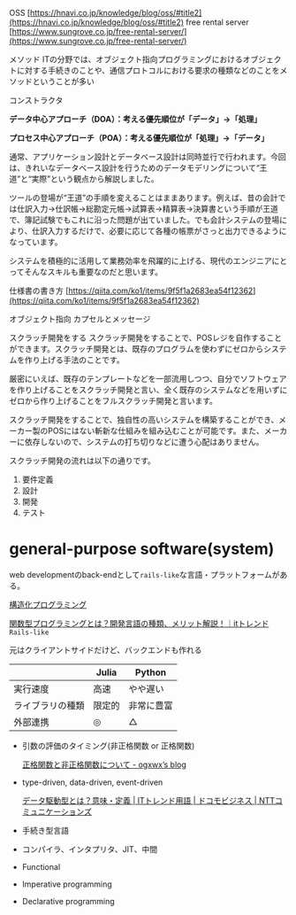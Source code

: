OSS
[https://hnavi.co.jp/knowledge/blog/oss/#title2](https://hnavi.co.jp/knowledge/blog/oss/#title2)
free rental server
[https://www.sungrove.co.jp/free-rental-server/](https://www.sungrove.co.jp/free-rental-server/)

メソッド
ITの分野では、オブジェクト指向プログラミングにおけるオブジェクトに対する手続きのことや、通信プロトコルにおける要求の種類などのことをメソッドということが多い

コンストラクタ

**データ中心アプローチ（DOA）：考える優先順位が「データ」→「処理」**

**プロセス中心アプローチ（POA）：考える優先順位が「処理」→「データ」**

通常、アプリケーション設計とデータベース設計は同時並行で行われます。今回は、きれいなデータベース設計を行うためのデータモデリングについて“王道”と“実際”という観点から解説しました。

ツールの登場が“王道”の手順を変えることはままあります。例えば、昔の会計では仕訳入力→仕訳帳→総勘定元帳→試算表→精算表→決算書という手順が王道で、簿記試験でもこれに沿った問題が出ていました。でも会計システムの登場により、仕訳入力するだけで、必要に応じて各種の帳票がさっと出力できるようになっています。

システムを積極的に活用して業務効率を飛躍的に上げる、現代のエンジニアにとってそんなスキルも重要なのだと思います。

仕様書の書き方
[https://qiita.com/ko1/items/9f5f1a2683ea54f12362](https://qiita.com/ko1/items/9f5f1a2683ea54f12362)

オブジェクト指向 カプセルとメッセージ

スクラッチ開発をする
スクラッチ開発をすることで、POSレジを自作することができます。スクラッチ開発とは、既存のプログラムを使わずにゼロからシステムを作り上げる手法のことです。

厳密にいえば、既存のテンプレートなどを一部流用しつつ、自分でソフトウェアを作り上げることをスクラッチ開発と言い、全く既存のシステムなどを用いずにゼロから作り上げることをフルスクラッチ開発と言います。

スクラッチ開発をすることで、独自性の高いシステムを構築することができ、メーカー製のPOSにはない斬新な仕組みを組み込むことが可能です。また、メーカーに依存しないので、システムの打ち切りなどに遭う心配はありません。

スクラッチ開発の流れは以下の通りです。

1. 要件定義
2. 設計
3. 開発
4. テスト

# general-purpose software(system)

web developmentのback-endとして`rails-like`な言語・プラットフォームがある。

[構造化プログラミング](https://ja.wikipedia.org/wiki/構造化プログラミング)

[関数型プログラミングとは？開発言語の種類、メリット解説！｜itトレンド](https://it-trend.jp/development_tools/article/32-0053)
`Rails-like`

元はクライアントサイドだけど、バックエンドも作れる

|  | Julia | Python |
| --- | --- | --- |
| 実行速度 | 高速 | やや遅い |
| ライブラリの種類 | 限定的 | 非常に豊富 |
| 外部連携 | ◎ | △ |
- 引数の評価のタイミング(非正格関数 or 正格関数)
    
    [正格関数と非正格関数について - ogxwx’s blog](https://ogxwx.hatenablog.com/entry/2019/05/18/183427)
    
- type-driven, data-driven, event-driven
    
    
    [データ駆動型とは？意味・定義 | ITトレンド用語 | ドコモビジネス | NTTコミュニケーションズ](https://www.ntt.com/bizon/glossary/j-t/data-driven.html)
    
- 手続き型言語
- コンパイラ、インタプリタ、JIT、中間
- Functional
- Imperative programming
- Declarative programming
